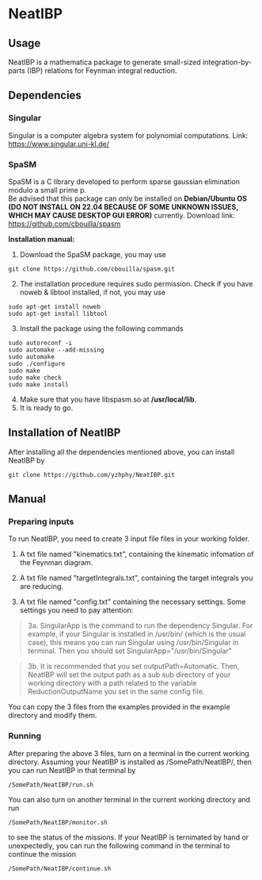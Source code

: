 # NeatIBP
## Usage
NeatIBP is a mathematica package to generate small-sized integration-by-parts (IBP) relations for Feynman integral reduction.

## Dependencies
### Singular
Singular is a computer algebra system for polynomial computations. 
Link:
https://www.singular.uni-kl.de/
### SpaSM
SpaSM is a C library developed to perform sparse gaussian elimination modulo a small prime p. <br/>
Be advised that this package can only be installed on **Debian/Ubuntu OS (DO NOT INSTALL ON 22.04 BECAUSE OF SOME UNKNOWN ISSUES, WHICH MAY CAUSE DESKTOP GUI ERROR)** currently. 
Download link:
https://github.com/cbouilla/spasm <br/>

**Installation manual:**
1. Download the SpaSM package, you may use  
```
git clone https://github.com/cbouilla/spasm.git
```
2. The installation procedure requires sudo permission. Check if you have noweb & libtool installed, if not, you may use
```
sudo apt-get install noweb
sudo apt-get install libtool
```
3. Install the package using the following commands
```
sudo autoreconf -i
sudo automake --add-missing
sudo automake
sudo ./configure
sudo make
sudo make check
sudo make install
```
4. Make sure that you have libspasm.so at **/usr/local/lib**.
5. It is ready to go.

## Installation of NeatIBP
After installing all the dependencies mentioned above, you can install NeatIBP by
```
git clone https://github.com/yzhphy/NeatIBP.git
```

## Manual
### Preparing inputs
To run NeatIBP, you need to create 3 input file files in your working folder.

1. A txt file named "kinematics.txt", containing the kinematic infomation of the Feynman diagram.

2. A txt file named "targetIntegrals.txt", containing the target integrals you are reducing.

3. A txt file named "config.txt" containing the necessary settings. Some settings you need to pay attention:

> 3a. SingularApp is the command to run the dependency Singular. For example, if your Singular is installed in /usr/bin/ (which is the usual case), this means you can run Singular using /usr/bin/Singular in terminal. Then you should set SingularApp="/usr/bin/Singular"

> 3b. It is recommended that you set outputPath=Automatic. Then, NeatIBP will set the output path as a sub sub directory of your working directory with a path related to the variable ReductionOutputName you set in the same config file.

You can copy the 3 files from the examples provided in the example directory and modify them.

### Running
After preparing the above 3 files, turn on a terminal in the current working directory. Assuming your NeatIBP is installed as /SomePath/NeatIBP/, then you can run NeatIBP in that terminal by 
```
/SomePath/NeatIBP/run.sh
```
You can also turn on another terminal in the current working directory and run
```
/SomePath/NeatIBP/monitor.sh
```
to see the status of the missions.
If your NeatIBP is ternimated by hand or unexpectedly, you can run the following command in the terminal to continue the mission
```
/SomePath/NeatIBP/continue.sh
```




